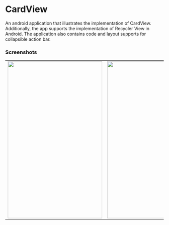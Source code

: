 # CardView
An android application that illustrates the implementation of CardView. 
Additionally, the app supports the implementation of Recycler View in Android.
The application also contains code and layout supports for collapsible action bar.

### Screenshots

<table>
  <tr>
<td><img src="https://user-images.githubusercontent.com/26908195/37523704-c1b8bd8a-294d-11e8-8520-132a583d0cbc.png" width ="300" height = "500"></td>

<td><img src="https://user-images.githubusercontent.com/26908195/37523560-56fe3182-294d-11e8-8d38-47fa6a81c118.png" width ="300" height = "500"></td>
</tr>
</table>
